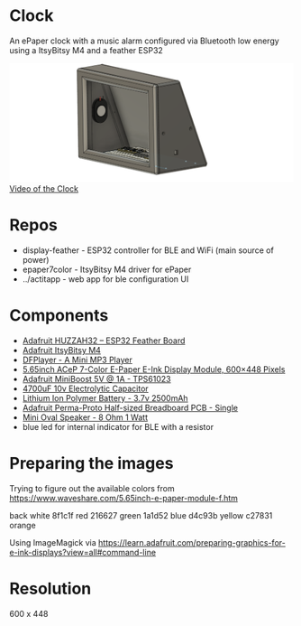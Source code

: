 # Clock

An ePaper clock with a music alarm configured via Bluetooth low energy using a ItsyBitsy M4 and a feather ESP32

![ePaper Clock](https://raw.githubusercontent.com/taf2/pi-alert/master/clock/parts/Clock%20v27.png)
[Video of the Clock](https://www.youtube.com/watch?v=r2SdpJf9KkA)

# Repos
* display-feather - ESP32 controller for BLE and WiFi (main source of power)
* epaper7color    - ItsyBitsy M4 driver for ePaper
* ../actitapp     - web app for ble configuration UI

# Components

* [Adafruit HUZZAH32 – ESP32 Feather Board](https://www.adafruit.com/product/3405)
* [Adafruit ItsyBitsy M4](https://www.adafruit.com/product/3800)
* [DFPlayer - A Mini MP3 Player](https://www.dfrobot.com/product-1121.html)
* [5.65inch ACeP 7-Color E-Paper E-Ink Display Module, 600×448 Pixels](https://www.waveshare.com/5.65inch-e-paper-module-f.htm)
* [Adafruit MiniBoost 5V @ 1A - TPS61023](https://www.adafruit.com/product/4654)
* [4700uF 10v Electrolytic Capacitor](https://www.adafruit.com/product/1589)
* [Lithium Ion Polymer Battery - 3.7v 2500mAh]( https://www.adafruit.com/product/328)
* [Adafruit Perma-Proto Half-sized Breadboard PCB - Single](https://www.adafruit.com/product/1609)
* [Mini Oval Speaker - 8 Ohm 1 Watt](https://www.adafruit.com/product/3923)
* blue led for internal indicator for BLE with a resistor


# Preparing the images

Trying to figure out the available colors from https://www.waveshare.com/5.65inch-e-paper-module-f.htm

back
white
8f1c1f red
216627 green
1a1d52 blue
d4c93b yellow
c27831 orange

Using ImageMagick via https://learn.adafruit.com/preparing-graphics-for-e-ink-displays?view=all#command-line

# Resolution
600 x 448
